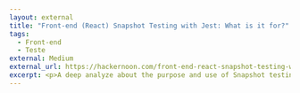```yaml
---
layout: external
title: "Front-end (React) Snapshot Testing with Jest: What is it for?"
tags:
  - Front-end
  - Teste
external: Medium
external_url: https://hackernoon.com/front-end-react-snapshot-testing-with-jest-what-is-it-for-7788f7bd5a2e
excerpt: <p>A deep analyze about the purpose and use of Snapshot testing.</p>
---
```

